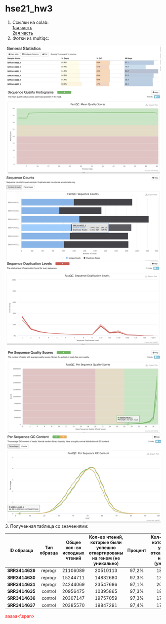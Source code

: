 # hse21_hw3
1. Ссылки на colab:</br>
  [1ая часть](https://colab.research.google.com/drive/1ZpJ5pmOwfahympql-RUCQv_kfJcQRm6v?usp=sharing)</br>
  [2ая часть](https://colab.research.google.com/drive/1XtAQeDm7U-wPJ03S-DKNwyVW68mClcyZ?usp=sharing)</br>
2. Фотки из multiqc:
  <img src="https://github.com/ulvivl/hse21_hw3/blob/main/img/General_Statistics.png" style="zoom:50%;" />
  <img src="https://github.com/ulvivl/hse21_hw3/blob/main/img/Seq_quality_histogram.png" style="zoom:50%;" />
  <img src="https://github.com/ulvivl/hse21_hw3/blob/main/img/Sequence_counts.png" style="zoom:50%;" />
  <img src="https://github.com/ulvivl/hse21_hw3/blob/main/img/Sequence_duplication.png" style="zoom:50%;" />
  <img src="https://github.com/ulvivl/hse21_hw3/blob/main/img/per_seq_quality.png" style="zoom:50%;" />
  <img src="https://github.com/ulvivl/hse21_hw3/blob/main/img/GC_content.png" style="zoom:50%;" />
3. Полученная таблица со значениями:


| ID образца | Тип образца  | Общее кол-во исходных чтений | Кол-во чтений, которые были успешно откартированы на геном (не уникально) | Процент | Кол-во чтений, которые были успешно откартированы на геном (уникально) | Процент | Общее кол-во чтений, которые попали на гены |
|----------|:-------:|:----------------:|:----------------:|:----------------:|:----------------:|:----------------:|:----------------:|
| **SRR3414629** | reprogr | 21106089 | 20510113 | 97,2% | 18375888 | 87.1% | 16049609 |
| **SRR3414630** | reprogr | 15244711 | 14832680 | 97,3% | 13186139 | 86.5% | 11465324 |
| **SRR3414631** | reprogr | 24244069 | 23547686 | 97,1% | 20928945 | 86.3% | 18408851 |
| **SRR3414635** | control | 20956475 | 10395865 | 97,3% | 18428317 | 88.0% | 16275997 |
| **SRR3414636** | control | 20307147 | 19757059 | 97,3% | 17825380 | 87.8% | 15757580 |
| **SRR3414637** | control | 20385570 | 19847291 | 97,4% | 17844858 | 87.5% | 15736978 |

<span style='color:red'>aaaaa<\span>
